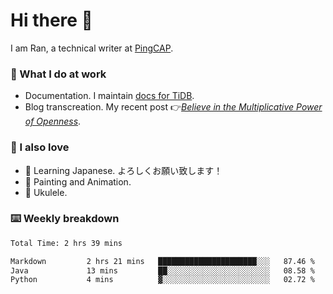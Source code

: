 # Hi there 👋

I am Ran, a technical writer at [PingCAP](https://pingcap.com/).

### 📝 What I do at work

- Documentation. I maintain [docs for TiDB](https://github.com/pingcap/docs).
- Blog transcreation. My recent post 👉[*Believe in the Multiplicative Power of Openness*](https://pingcap.com/blog/believe-in-the-multiplicative-power-of-openness-open-source-community).

### 🤠 I also love

- 💬 Learning Japanese. よろしくお願い致します！
- 🎨 Painting and Animation.
- 🎵 Ukulele.

### ⌨️ Weekly breakdown

<!--START_SECTION:waka-->

```txt
Total Time: 2 hrs 39 mins

Markdown         2 hrs 21 mins   ██████████████████████░░░   87.46 %
Java             13 mins         ██░░░░░░░░░░░░░░░░░░░░░░░   08.58 %
Python           4 mins          ▓░░░░░░░░░░░░░░░░░░░░░░░░   02.72 %
```

<!--END_SECTION:waka-->
